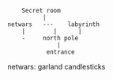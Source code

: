 

















        Secret room
              |
    netwars   ---    labyrinth
        |        |      |
        -     north pole
                  |
               entrance


netwars: garland candlesticks